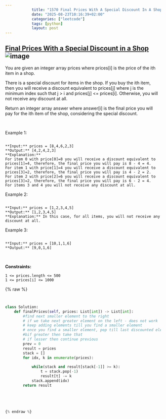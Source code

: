 ```yaml
---
            title: "1570 Final Prices With A Special Discount In A Shop"
            date: "2025-08-23T10:16:39+02:00"
            categories: ["leetcode"]
            tags: [python]
            layout: post
---
```

            
## [Final Prices With a Special Discount in a Shop](https://leetcode.com/problems/final-prices-with-a-special-discount-in-a-shop) ![image](https://img.shields.io/badge/Difficulty-Easy-brightgreen)

You are given an integer array prices where prices[i] is the price of the ith item in a shop.

There is a special discount for items in the shop. If you buy the ith item, then you will receive a discount equivalent to prices[j] where j is the minimum index such that j > i and prices[j] <= prices[i]. Otherwise, you will not receive any discount at all.

Return an integer array answer where answer[i] is the final price you will pay for the ith item of the shop, considering the special discount.

 

Example 1:

```

**Input:** prices = [8,4,6,2,3]
**Output:** [4,2,4,2,3]
**Explanation:** 
For item 0 with price[0]=8 you will receive a discount equivalent to prices[1]=4, therefore, the final price you will pay is 8 - 4 = 4.
For item 1 with price[1]=4 you will receive a discount equivalent to prices[3]=2, therefore, the final price you will pay is 4 - 2 = 2.
For item 2 with price[2]=6 you will receive a discount equivalent to prices[3]=2, therefore, the final price you will pay is 6 - 2 = 4.
For items 3 and 4 you will not receive any discount at all.

```

Example 2:

```

**Input:** prices = [1,2,3,4,5]
**Output:** [1,2,3,4,5]
**Explanation:** In this case, for all items, you will not receive any discount at all.

```

Example 3:

```

**Input:** prices = [10,1,1,6]
**Output:** [9,0,1,6]

```

 

**Constraints:**

	1 <= prices.length <= 500
	1 <= prices[i] <= 1000

{% raw %}


```python


class Solution:
    def finalPrices(self, prices: List[int]) -> List[int]:
        #find next smaller element to the right
        # if we take next greater element on the left - does not work
        # keep adding elements till you find a smaller element
        # once you find a smaller element, pop till last discounted element 
        #bif greater then take that
        # if lesser then continue previous
        prev = 0
        result = prices
        stack = []
        for idx, k in enumerate(prices):
            
            while(stack and result[stack[-1]] >= k):
                t = stack.pop(-1)
                result[t] -= k
            stack.append(idx)
        return result





{% endraw %}
```
